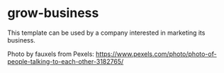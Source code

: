 # grow-business
This template can be used by a company interested in marketing its business.

Photo by fauxels from Pexels: https://www.pexels.com/photo/photo-of-people-talking-to-each-other-3182765/